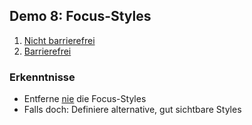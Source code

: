 ## Demo 8: Focus-Styles

1. [Nicht barrierefrei](https://cas-fe.github.io/Accessibility/demos/visual/focus-styles-inaccessible.html)
2. [Barrierefrei](https://cas-fe.github.io/Accessibility/demos/visual/focus-styles-accessible.html)

### Erkenntnisse

- Entferne <u>nie</u> die Focus-Styles
- Falls doch: Definiere alternative, gut sichtbare Styles
